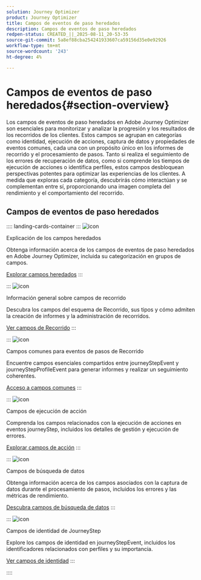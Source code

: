 ```yaml
---
solution: Journey Optimizer
product: Journey Optimizer
title: Campos de eventos de paso heredados
description: Campos de eventos de paso heredados
redpen-status: CREATED_||_2025-08-11_20-53-35
source-git-commit: 5a8ef88cba254241933607ca59156d35e0e92926
workflow-type: tm+mt
source-wordcount: '243'
ht-degree: 4%

---
```



# Campos de eventos de paso heredados{#section-overview}

Los campos de eventos de paso heredados en Adobe Journey Optimizer son esenciales para monitorizar y analizar la progresión y los resultados de los recorridos de los clientes. Estos campos se agrupan en categorías como identidad, ejecución de acciones, captura de datos y propiedades de eventos comunes, cada una con un propósito único en los informes de recorrido y el procesamiento de pasos. Tanto si realiza el seguimiento de los errores de recuperación de datos, como si comprende los tiempos de ejecución de acciones o identifica perfiles, estos campos desbloquean perspectivas potentes para optimizar las experiencias de los clientes. A medida que exploras cada categoría, descubrirás cómo interactúan y se complementan entre sí, proporcionando una imagen completa del rendimiento y el comportamiento del recorrido.

## Campos de eventos de paso heredados

:::: landing-cards-container
:::
![icon](https://cdn.experienceleague.adobe.com/icons/book.svg)

Explicación de los campos heredados

Obtenga información acerca de los campos de eventos de paso heredados en Adobe Journey Optimizer, incluida su categorización en grupos de campos.

[Explorar campos heredados](../using/reports/sharing-legacy-fields.md)
:::

:::
![icon](https://cdn.experienceleague.adobe.com/icons/chart-line.svg)

Información general sobre campos de recorrido

Descubra los campos del esquema de Recorrido, sus tipos y cómo admiten la creación de informes y la administración de recorridos.

[Ver campos de Recorrido](../using/reports/sharing-journey-fields.md)
:::

:::
![icon](https://cdn.experienceleague.adobe.com/icons/list-check.svg)

Campos comunes para eventos de pasos de Recorrido

Encuentre campos esenciales compartidos entre journeyStepEvent y journeyStepProfileEvent para generar informes y realizar un seguimiento coherentes.

[Acceso a campos comunes](../using/reports/sharing-common-fields.md)
:::

:::
![icon](https://cdn.experienceleague.adobe.com/icons/gear.svg)

Campos de ejecución de acción

Comprenda los campos relacionados con la ejecución de acciones en eventos journeyStep, incluidos los detalles de gestión y ejecución de errores.

[Explorar campos de acción](../using/reports/sharing-execution-fields.md)
:::

:::
![icon](https://cdn.experienceleague.adobe.com/icons/code-branch.svg)

Campos de búsqueda de datos

Obtenga información acerca de los campos asociados con la captura de datos durante el procesamiento de pasos, incluidos los errores y las métricas de rendimiento.

[Descubra campos de búsqueda de datos](../using/reports/sharing-fetch-fields.md)
:::

:::
![icon](https://cdn.experienceleague.adobe.com/icons/bullseye.svg)

Campos de identidad de JourneyStep

Explore los campos de identidad en journeyStepEvent, incluidos los identificadores relacionados con perfiles y su importancia.

[Ver campos de identidad](../using/reports/sharing-identity-fields.md)
:::

::::
